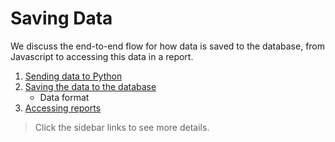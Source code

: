 # Saving Data

We discuss the end-to-end flow for how data is saved to the database, from Javascript to accessing this data in a report.

1. [Sending data to Python](sending_data)
2. [Saving the data to the database](python)
    - Data format
3. [Accessing reports](/accessing_data/)

> Click the sidebar links to see more details.